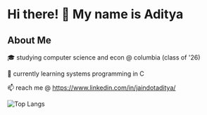 # Hi there! 👋 My name is Aditya

## About Me

🎓 studying computer science and econ @ columbia (class of '26)

🌱 currently learning systems programming in C

📫 reach me @ https://www.linkedin.com/in/jaindotaditya/

![Top Langs](https://github-readme-stats.vercel.app/api/top-langs/?username=aditya04jain&layout=compact)
<!--
**aditya04jain/aditya04jain** is a ✨ _special_ ✨ repository because its `README.md` (this file) appears on your GitHub profile.

Here are some ideas to get you started:

- 🔭 I’m currently working on ...
- 🌱 I’m currently learning ...
- 👯 I’m looking to collaborate on ...
- 🤔 I’m looking for help with ...
- 💬 Ask me about ...
- 📫 How to reach me: ...
- 😄 Pronouns: ...
- ⚡ Fun fact: ...
-->
